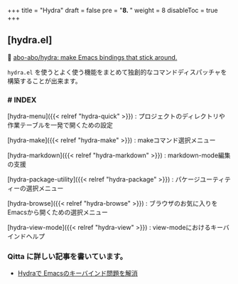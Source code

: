 +++
title = "Hydra"
draft = false
pre = "<b>8. </b>"
weight = 8
disableToc = true
+++
## [hydra.el]
🔗 [abo-abo/hydra: make Emacs bindings that stick around.](https://github.com/abo-abo/hydra) 

`hydra.el` を使うとよく使う機能をまとめて独創的なコマンドディスパッチャを構築することが出来ます。

### # INDEX
[hydra-menu]({{< relref "hydra-quick" >}})
: プロジェクトのディレクトリや作業テーブルを一発で開くための設定

[hydra-make]({{< relref "hydra-make" >}})
: makeコマンド選択メニュー

[hydra-markdown]({{< relref "hydra-markdown" >}})
: markdown-mode編集の支援

[hydra-package-utility]({{< relref "hydra-package" >}})
: パケージユーティティーの選択メニュー

[hydra-browse]({{< relref "hydra-browse" >}})
: ブラウザのお気に入りをEmacsから開くための選択メニュー

[hydra-view-mode]({{< relref "hydra-view" >}})
: view-modeにおけるキーバインドヘルプ

### Qitta に詳しい記事を書いています。

* [Hydraで Emacsのキーバインド問題を解消](https://qiita.com/minoruGH/items/3776090fba46b1f9c228)
